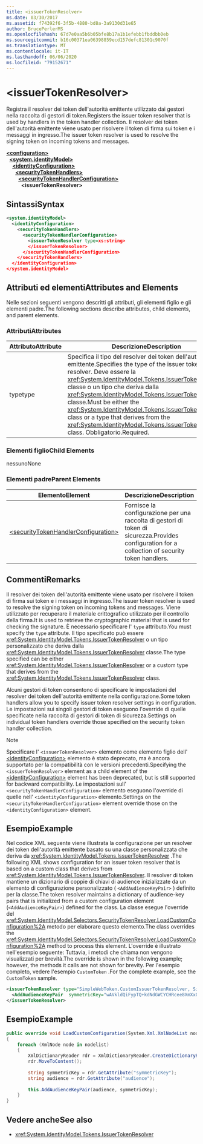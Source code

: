 ```yaml
---
title: <issuerTokenResolver>
ms.date: 03/30/2017
ms.assetid: f74392f6-3f5b-4880-bd8a-3a9130d31e65
author: BrucePerlerMS
ms.openlocfilehash: 67d7e0aa5b6b05bfe8b17a1b1efebb1fbddbb0eb
ms.sourcegitcommit: b16c00371ea06398859ecd157defc81301c9070f
ms.translationtype: MT
ms.contentlocale: it-IT
ms.lasthandoff: 06/06/2020
ms.locfileid: "79152671"
---
```

# \<issuerTokenResolver>
<span data-ttu-id="098bf-101">Registra il resolver dei token dell'autorità emittente utilizzato dai gestori nella raccolta di gestori di token.</span><span class="sxs-lookup"><span data-stu-id="098bf-101">Registers the issuer token resolver that is used by handlers in the token handler collection.</span></span> <span data-ttu-id="098bf-102">Il resolver dei token dell'autorità emittente viene usato per risolvere il token di firma sui token e i messaggi in ingresso.</span><span class="sxs-lookup"><span data-stu-id="098bf-102">The issuer token resolver is used to resolve the signing token on incoming tokens and messages.</span></span>  
  
[**\<configuration>**](../configuration-element.md)\
&nbsp;&nbsp;[**\<system.identityModel>**](system-identitymodel.md)\
&nbsp;&nbsp;&nbsp;&nbsp;[**\<identityConfiguration>**](identityconfiguration.md)\
&nbsp;&nbsp;&nbsp;&nbsp;&nbsp;&nbsp;[**\<securityTokenHandlers>**](securitytokenhandlers.md)\
&nbsp;&nbsp;&nbsp;&nbsp;&nbsp;&nbsp;&nbsp;&nbsp;[**\<securityTokenHandlerConfiguration>**](securitytokenhandlerconfiguration.md)\
&nbsp;&nbsp;&nbsp;&nbsp;&nbsp;&nbsp;&nbsp;&nbsp;&nbsp;&nbsp;**\<issuerTokenResolver>**  
  
## <a name="syntax"></a><span data-ttu-id="098bf-103">Sintassi</span><span class="sxs-lookup"><span data-stu-id="098bf-103">Syntax</span></span>  
  
```xml  
<system.identityModel>  
  <identityConfiguration>  
    <securityTokenHandlers>  
      <securityTokenHandlerConfiguration>  
        <issuerTokenResolver type=xs:string>  
        </issuerTokenResolver>  
      </securityTokenHandlerConfiguration>  
    </securityTokenHandlers>  
  </identityConfiguration>  
</system.identityModel>  
```  
  
## <a name="attributes-and-elements"></a><span data-ttu-id="098bf-104">Attributi ed elementi</span><span class="sxs-lookup"><span data-stu-id="098bf-104">Attributes and Elements</span></span>  
 <span data-ttu-id="098bf-105">Nelle sezioni seguenti vengono descritti gli attributi, gli elementi figlio e gli elementi padre.</span><span class="sxs-lookup"><span data-stu-id="098bf-105">The following sections describe attributes, child elements, and parent elements.</span></span>  
  
### <a name="attributes"></a><span data-ttu-id="098bf-106">Attributi</span><span class="sxs-lookup"><span data-stu-id="098bf-106">Attributes</span></span>  
  
|<span data-ttu-id="098bf-107">Attributo</span><span class="sxs-lookup"><span data-stu-id="098bf-107">Attribute</span></span>|<span data-ttu-id="098bf-108">Descrizione</span><span class="sxs-lookup"><span data-stu-id="098bf-108">Description</span></span>|  
|---------------|-----------------|  
|<span data-ttu-id="098bf-109">type</span><span class="sxs-lookup"><span data-stu-id="098bf-109">type</span></span>|<span data-ttu-id="098bf-110">Specifica il tipo del resolver dei token dell'autorità emittente.</span><span class="sxs-lookup"><span data-stu-id="098bf-110">Specifies the type of the issuer token resolver.</span></span> <span data-ttu-id="098bf-111">Deve essere la <xref:System.IdentityModel.Tokens.IssuerTokenResolver> classe o un tipo che deriva dalla <xref:System.IdentityModel.Tokens.IssuerTokenResolver> classe.</span><span class="sxs-lookup"><span data-stu-id="098bf-111">Must be either the <xref:System.IdentityModel.Tokens.IssuerTokenResolver> class or a type that derives from the <xref:System.IdentityModel.Tokens.IssuerTokenResolver> class.</span></span> <span data-ttu-id="098bf-112">Obbligatorio.</span><span class="sxs-lookup"><span data-stu-id="098bf-112">Required.</span></span>|  
  
### <a name="child-elements"></a><span data-ttu-id="098bf-113">Elementi figlio</span><span class="sxs-lookup"><span data-stu-id="098bf-113">Child Elements</span></span>  
 <span data-ttu-id="098bf-114">nessuno</span><span class="sxs-lookup"><span data-stu-id="098bf-114">None</span></span>  
  
### <a name="parent-elements"></a><span data-ttu-id="098bf-115">Elementi padre</span><span class="sxs-lookup"><span data-stu-id="098bf-115">Parent Elements</span></span>  
  
|<span data-ttu-id="098bf-116">Elemento</span><span class="sxs-lookup"><span data-stu-id="098bf-116">Element</span></span>|<span data-ttu-id="098bf-117">Descrizione</span><span class="sxs-lookup"><span data-stu-id="098bf-117">Description</span></span>|  
|-------------|-----------------|  
|[\<securityTokenHandlerConfiguration>](securitytokenhandlerconfiguration.md)|<span data-ttu-id="098bf-118">Fornisce la configurazione per una raccolta di gestori di token di sicurezza.</span><span class="sxs-lookup"><span data-stu-id="098bf-118">Provides configuration for a collection of security token handlers.</span></span>|  
  
## <a name="remarks"></a><span data-ttu-id="098bf-119">Commenti</span><span class="sxs-lookup"><span data-stu-id="098bf-119">Remarks</span></span>  
 <span data-ttu-id="098bf-120">Il resolver dei token dell'autorità emittente viene usato per risolvere il token di firma sui token e i messaggi in ingresso.</span><span class="sxs-lookup"><span data-stu-id="098bf-120">The issuer token resolver is used to resolve the signing token on incoming tokens and messages.</span></span> <span data-ttu-id="098bf-121">Viene utilizzato per recuperare il materiale crittografico utilizzato per il controllo della firma.</span><span class="sxs-lookup"><span data-stu-id="098bf-121">It is used to retrieve the cryptographic material that is used for checking the signature.</span></span> <span data-ttu-id="098bf-122">È necessario specificare l' `type` attributo.</span><span class="sxs-lookup"><span data-stu-id="098bf-122">You must specify the `type` attribute.</span></span> <span data-ttu-id="098bf-123">Il tipo specificato può essere <xref:System.IdentityModel.Tokens.IssuerTokenResolver> o un tipo personalizzato che deriva dalla <xref:System.IdentityModel.Tokens.IssuerTokenResolver> classe.</span><span class="sxs-lookup"><span data-stu-id="098bf-123">The type specified can be either <xref:System.IdentityModel.Tokens.IssuerTokenResolver> or a custom type that derives from the <xref:System.IdentityModel.Tokens.IssuerTokenResolver> class.</span></span>  
  
 <span data-ttu-id="098bf-124">Alcuni gestori di token consentono di specificare le impostazioni del resolver dei token dell'autorità emittente nella configurazione.</span><span class="sxs-lookup"><span data-stu-id="098bf-124">Some token handlers allow you to specify issuer token resolver settings in configuration.</span></span> <span data-ttu-id="098bf-125">Le impostazioni sui singoli gestori di token eseguono l'override di quelle specificate nella raccolta di gestori di token di sicurezza.</span><span class="sxs-lookup"><span data-stu-id="098bf-125">Settings on individual token handlers override those specified on the security token handler collection.</span></span>  
  
> [!NOTE]
> <span data-ttu-id="098bf-126">Specificare l' `<issuerTokenResolver>` elemento come elemento figlio dell' [\<identityConfiguration>](identityconfiguration.md) elemento è stato deprecato, ma è ancora supportato per la compatibilità con le versioni precedenti.</span><span class="sxs-lookup"><span data-stu-id="098bf-126">Specifying the `<issuerTokenResolver>` element as a child element of the [\<identityConfiguration>](identityconfiguration.md) element has been deprecated, but is still supported for backward compatibility.</span></span> <span data-ttu-id="098bf-127">Le impostazioni sull' `<securityTokenHandlerConfiguration>` elemento eseguono l'override di quelle nell' `<identityConfiguration>` elemento.</span><span class="sxs-lookup"><span data-stu-id="098bf-127">Settings on the `<securityTokenHandlerConfiguration>` element override those on the `<identityConfiguration>` element.</span></span>  
  
## <a name="example"></a><span data-ttu-id="098bf-128">Esempio</span><span class="sxs-lookup"><span data-stu-id="098bf-128">Example</span></span>  
 <span data-ttu-id="098bf-129">Nel codice XML seguente viene illustrata la configurazione per un resolver dei token dell'autorità emittente basato su una classe personalizzata che deriva da <xref:System.IdentityModel.Tokens.IssuerTokenResolver> .</span><span class="sxs-lookup"><span data-stu-id="098bf-129">The following XML shows configuration for an issuer token resolver that is based on a custom class that derives from <xref:System.IdentityModel.Tokens.IssuerTokenResolver>.</span></span> <span data-ttu-id="098bf-130">Il resolver di token mantiene un dizionario di coppie di chiavi di audience inizializzate da un elemento di configurazione personalizzato ( `<AddAudienceKeyPair>` ) definito per la classe.</span><span class="sxs-lookup"><span data-stu-id="098bf-130">The token resolver maintains a dictionary of audience-key pairs that is initialized from a custom configuration element (`<AddAudienceKeyPair>`) defined for the class.</span></span> <span data-ttu-id="098bf-131">La classe esegue l'override del <xref:System.IdentityModel.Selectors.SecurityTokenResolver.LoadCustomConfiguration%2A> metodo per elaborare questo elemento.</span><span class="sxs-lookup"><span data-stu-id="098bf-131">The class overrides the <xref:System.IdentityModel.Selectors.SecurityTokenResolver.LoadCustomConfiguration%2A> method to process this element.</span></span> <span data-ttu-id="098bf-132">L'override è illustrato nell'esempio seguente: Tuttavia, i metodi che chiama non vengono visualizzati per brevità.</span><span class="sxs-lookup"><span data-stu-id="098bf-132">The override is shown in the following example; however, the methods it calls are not shown for brevity.</span></span> <span data-ttu-id="098bf-133">Per l'esempio completo, vedere l'esempio `CustomToken` .</span><span class="sxs-lookup"><span data-stu-id="098bf-133">For the complete example, see the `CustomToken` sample.</span></span>  
  
```xml  
<issuerTokenResolver type="SimpleWebToken.CustomIssuerTokenResolver, SimpleWebToken">  
  <AddAudienceKeyPair  symmetricKey="wAVkldQiFypTQ+kdNdGWCYCHRcee8XmXxOvgmak8vSY=" audience="http://localhost:19851/" />  
</issuerTokenResolver>  
```  
  
## <a name="example"></a><span data-ttu-id="098bf-134">Esempio</span><span class="sxs-lookup"><span data-stu-id="098bf-134">Example</span></span>
  
```csharp
public override void LoadCustomConfiguration(System.Xml.XmlNodeList nodelist)  
{  
    foreach (XmlNode node in nodelist)  
    {  
        XmlDictionaryReader rdr = XmlDictionaryReader.CreateDictionaryReader(new XmlTextReader(new StringReader(node.OuterXml)));  
        rdr.MoveToContent();  
  
        string symmetricKey = rdr.GetAttribute("symmetricKey");  
        string audience = rdr.GetAttribute("audience");  
  
        this.AddAudienceKeyPair(audience, symmetricKey);  
    }  
}  
```
  
## <a name="see-also"></a><span data-ttu-id="098bf-135">Vedere anche</span><span class="sxs-lookup"><span data-stu-id="098bf-135">See also</span></span>

- <xref:System.IdentityModel.Tokens.IssuerTokenResolver>
